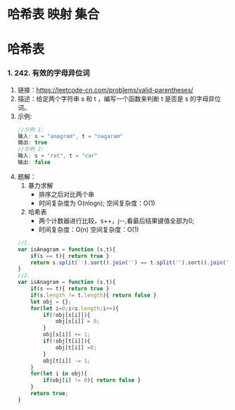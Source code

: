 # 哈希表 映射 集合
# 哈希表
### 1. 242. 有效的字母异位词
1. 链接：https://leetcode-cn.com/problems/valid-parentheses/
2. 描述：给定两个字符串 s 和 t ，编写一个函数来判断 t 是否是 s 的字母异位词。
3. 示例:
    ```javascript
    //示例 1:
    输入: s = "anagram", t = "nagaram"
    输出: true
    //示例 2:
    输入: s = "rat", t = "car"
    输出: false
    ```
4. 题解：
    1. 暴力求解
        - 排序之后对比两个串
        - 时间复杂度为 O(nlogn); 空间复杂度：O(1)
    2. 哈希表
        - 两个计数器进行比较，s++，j--,看最后结果键值全部为0;
        - 时间复杂度：O(n) 空间复杂度：O(1)
    ```javascript   
    //1.
    var isAnagram = function (s,t){
        if(s == t){ return true }
        return s.split('').sort().join('') == t.split('').sort().join('')
    }
    //2.
    var isAnagram = function (s,t){
        if(s == t){ return true }
        if(s.length != t.length){ return false }
        let obj = {};
        for(let i=0;i<s.length;i++){
            if(!obj[s[i]]){
                obj[s[i]] = 0;
            }
            obj[s[i]] += 1;
            if(!obj[t[i]]){
                obj[t[i]] =0;
            }
            obj[t[i]] -= 1; 
        }
        for(let i in obj){
            if(obj[i] != 0){ return false }
        }
        return true;
    }
    ```
